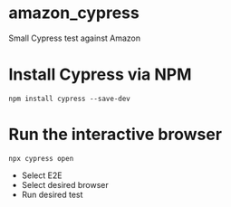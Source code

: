 # amazon_cypress
Small Cypress test against Amazon

# Install Cypress via NPM

```
npm install cypress --save-dev
```

# Run the interactive browser

```
npx cypress open
```

* Select E2E
* Select desired browser
* Run desired test
